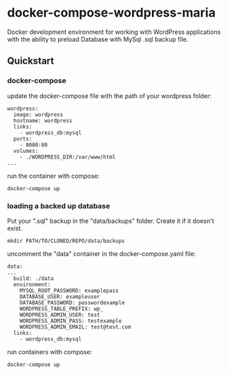 # docker-compose-wordpress-maria

Docker development environment for working with WordPress applications with the ability to preload Database with MySql .sql backup file.


## Quickstart
### docker-compose
update the docker-compose file with the path of your wordpress folder:
```
wordpress:
  image: wordpress
  hostname: wordpress
  links:
    - wordpress_db:mysql
  ports:
    - 8080:80
  volumes:
    - ./WORDPRESS_DIR:/var/www/html
...
```
run the container with compose:
```
docker-compose up
```

### loading a backed up database
Put your ".sql" backup in the "data/backups" folder. Create it if it doesn't exist.
```
mkdir PATH/TO/CLONED/REPO/data/backups
```
uncomment the "data" container in the docker-compose.yaml file:
```
data:
...
  build: ./data
  environment:
    MYSQL_ROOT_PASSWORD: examplepass
    DATABASE_USER: exampleuser
    DATABASE_PASSWORD: passwordexample
    WORDPRESS_TABLE_PREFIX: wp_
    WORDPRESS_ADMIN_USER: test
    WORDPRESS_ADMIN_PASS: testexample
    WORDPRESS_ADMIN_EMAIL: test@test.com
  links:
    - wordpress_db:mysql
```
run containers with compose:
```
docker-compose up
```